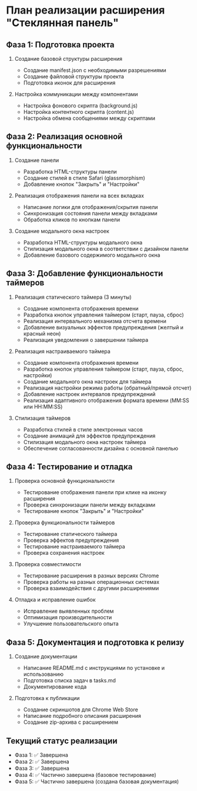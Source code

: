# План реализации расширения "Стеклянная панель"

## Фаза 1: Подготовка проекта

1. Создание базовой структуры расширения

   - Создание manifest.json с необходимыми разрешениями
   - Создание файловой структуры проекта
   - Подготовка иконок для расширения

2. Настройка коммуникации между компонентами
   - Настройка фонового скрипта (background.js)
   - Настройка контентного скрипта (content.js)
   - Настройка обмена сообщениями между скриптами

## Фаза 2: Реализация основной функциональности

1. Создание панели

   - Разработка HTML-структуры панели
   - Создание стилей в стиле Safari (glassmorphism)
   - Добавление кнопок "Закрыть" и "Настройки"

2. Реализация отображения панели на всех вкладках

   - Написание логики для отображения/скрытия панели
   - Синхронизация состояния панели между вкладками
   - Обработка кликов по кнопкам панели

3. Создание модального окна настроек
   - Разработка HTML-структуры модального окна
   - Стилизация модального окна в соответствии с дизайном панели
   - Добавление базового содержимого модального окна

## Фаза 3: Добавление функциональности таймеров

1. Реализация статического таймера (3 минуты)

   - Создание компонента отображения времени
   - Разработка кнопок управления таймером (старт, пауза, сброс)
   - Реализация интервального механизма отсчета времени
   - Добавление визуальных эффектов предупреждения (желтый и красный неон)
   - Реализация уведомления о завершении таймера

2. Реализация настраиваемого таймера

   - Создание компонента отображения времени
   - Разработка кнопок управления таймером (старт, пауза, сброс, настройки)
   - Создание модального окна настроек для таймера
   - Реализация настройки режима работы (обратный/прямой отсчет)
   - Добавление настроек интервалов предупреждений
   - Реализация адаптивного отображения формата времени (MM:SS или HH:MM:SS)

3. Стилизация таймеров
   - Разработка стилей в стиле электронных часов
   - Создание анимаций для эффектов предупреждения
   - Стилизация модального окна настроек таймера
   - Обеспечение согласованности дизайна с основной панелью

## Фаза 4: Тестирование и отладка

1. Проверка основной функциональности

   - Тестирование отображения панели при клике на иконку расширения
   - Проверка синхронизации панели между вкладками
   - Тестирование кнопок "Закрыть" и "Настройки"

2. Проверка функциональности таймеров

   - Тестирование статического таймера
   - Проверка эффектов предупреждения
   - Тестирование настраиваемого таймера
   - Проверка сохранения настроек

3. Проверка совместимости

   - Тестирование расширения в разных версиях Chrome
   - Проверка работы на разных операционных системах
   - Проверка взаимодействия с другими расширениями

4. Отладка и исправление ошибок
   - Исправление выявленных проблем
   - Оптимизация производительности
   - Улучшение пользовательского опыта

## Фаза 5: Документация и подготовка к релизу

1. Создание документации

   - Написание README.md с инструкциями по установке и использованию
   - Подготовка списка задач в tasks.md
   - Документирование кода

2. Подготовка к публикации
   - Создание скриншотов для Chrome Web Store
   - Написание подробного описания расширения
   - Создание zip-архива с расширением

## Текущий статус реализации

- Фаза 1: ✅ Завершена
- Фаза 2: ✅ Завершена
- Фаза 3: ✅ Завершена
- Фаза 4: ✅ Частично завершена (базовое тестирование)
- Фаза 5: ✅ Частично завершена (создана базовая документация)
